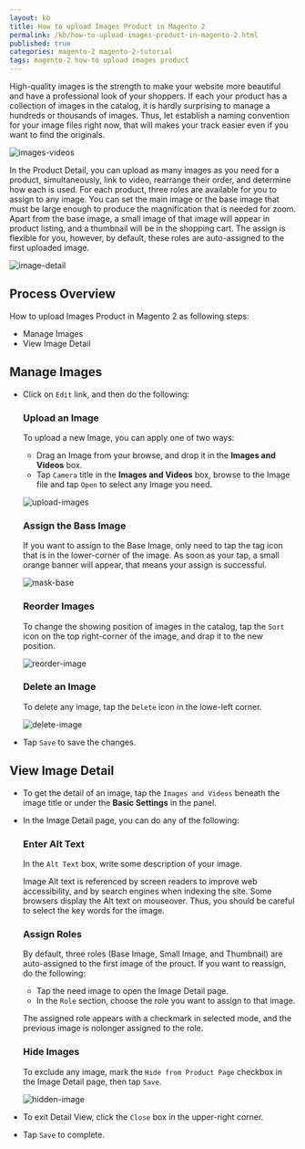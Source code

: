 ```yaml
---
layout: kb
title: How to upload Images Product in Magento 2
permalink: /kb/how-to-upload-images-product-in-magento-2.html
published: true
categories: magento-2 magento-2-tutorial
tags: magento-2 how-to upload images product
---
```


High-quality images is the strength to make your website more beautiful and have a professional look of your shoppers. If each your product has a collection of images in the catalog, it is hardly surprising to manage a hundreds or thousands of images. Thus, let establish a naming convention for your image files right now, that will makes your track easier even if you want to find the originals.

![images-videos](https://lh3.googleusercontent.com/bMmWN_OyCGdFj4IEVuzlKcehtOkOdpixXIIiMVzqyjEhAs7oqorEiAAxNGSAElRHlXcEKis-NzwOLxUf8TYJLz0qP15jq6NHLh09t4QDftAQ85ZeqtUBbohl6LDsW-d7puibqULn)

In the Product Detail, you can upload as many images as you need for a product, simultaneously, link to video, rearrange their order, and determine how each is used. For each product, three roles are available for you to assign to any image. You can set the main image or the base image that must be large enough to produce the magnification that is needed for zoom. Apart from the base image, a small image of that image will appear in product listing, and a thumbnail will be in the shopping cart. The assign is flexible for you, however, by default, these roles are auto-assigned to the first uploaded image. 

![image-detail](https://lh5.googleusercontent.com/eiyIYBbXiui1LtuoxpeaVXUqAB_-0TMSmiGQUhn3f28hHcRSeVhWqlMdJXC4UbtbQiMcZqaRZXvLkx8Qjb0jCIBKgtwla7yP5y43PTM5K12qChXCkZtJBHEwkgmoiADOFPuqJc4R)

## Process Overview

How to upload Images Product in Magento 2 as following steps:
- Manage Images
- View Image Detail

## Manage Images
* Click on `Edit` link, and then do the following:
  ### Upload an Image

  To upload a new Image, you can apply one of two ways:
  * Drag an Image from your browse, and drop it in the **Images and Videos** box.
  * Tap `Camera` title in the **Images and Videos** box, browse to the Image file and tap `Open` to select any Image you need.

  ![upload-images](https://lh4.googleusercontent.com/ceCXiKkVWlTfGjOibqfpaP64Xyg6M1XWaIUmvXX6Ogr-zcGzSjxKy4qDWuzCpWGinBMyUFMblADrNTFVbsoh6x_uCfdA69ToS5zOKKY11co0RvxFi5_HYmVSSZmKHEXDCMKt7DBx)
  
  ### Assign the Bass Image
  If you want to assign to the Base Image, only need to tap the tag icon that is in the lower-corner of the image. As soon as your tap, a small orange banner will appear, that means your assign is successful.
  
  ![mask-base](https://lh4.googleusercontent.com/DTVvR_EBF-skH96fPpZwa8oYmFuspqJrgkaz9c0O9052bXBAAHHh8evrBrddubWiP2Iyeo6U0zgcKmbXH5feXUWzpdEeRMqByR36NXNxEKDju9aNNmZSgf49_I5f0IE9rYySU2eh)
  
  ### Reorder Images
  
  To change the showing position of images in the catalog, tap the `Sort` icon on the top right-corner of the image, and drap it to the new position.
  
  ![reorder-image](https://lh3.googleusercontent.com/Vd2g8E43kbu-4cI9xPpwbkk6PjxBOZ8MVnIlyrNK9VHTGRNP_UUViHIwNUK7bpYBhPs5gsc2Rwk7omoRjQdQ0fq77NnNJaTXVJHJb2RiZGw9-DqsJ_nZbbtPSK-5OSLbl2h_9U44)
  
  ### Delete an Image
  
  To delete any image, tap the `Delete` icon in the lowe-left corner.
  
  ![delete-image](https://lh4.googleusercontent.com/En3hDAUpDqKeeb3UeuY5Z-GaVEMpmTJ5JEzSHzxF9YojRia34KKRfz366v1OaR6iOm1XkGznYA1zDC4RByJIxGiso7oTWUC2obaP2YT6TRo1pc2bvFe7cxqCdh-7C9BP7q_Xqf8b)
  
* Tap `Save` to save the changes.

## View Image Detail

* To get the detail of an image, tap the `Images and Videos` beneath the image title or under the **Basic Settings** in the panel. 
* In the Image Detail page, you can do any of the following:
  ### Enter Alt Text
  
  In the `Alt Text` box, write some description of your image.

  Image Alt text is referenced by screen readers to improve web accessibility, and by search engines when indexing the site. Some browsers display the Alt text on mouseover. Thus, you should be careful to select the key words for the image.

  ### Assign Roles
  
  By default, three roles (Base Image, Small Image, and Thumbnail) are auto-assigned to the first image of the prouct. If you want to reassign, do the following:
  * Tap the need image to open the Image Detail page.
  * In the `Role` section, choose the role you want to assign  to that image.
  
  The assigned role appears with a checkmark in selected mode, and the previous image is nolonger assigned to the role.

  ###  Hide Images 
  
  To exclude any image, mark the `Hide from Product Page` checkbox in the Image Detail page, then tap `Save`.
  
  ![hidden-image](https://lh4.googleusercontent.com/GJg9W7c3uHqMixaTW40i9EDMMRlKLZxGHyk9662JmXTk-I2Pxs8n-qepuFV4ZWKYRJIiOECGkcgdotJLyR2YxpdTY59a6CoPRMwoUhFbQYayY3QlNpGDI-ulwQTIIkmsR3x7erqq)
  
* To exit Detail View, click the `Close` box in the upper-right corner.
* Tap `Save` to complete.

